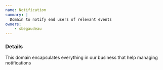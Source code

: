 ```yaml
---
name: Notification
summary: |
  Domain to notify end users of relevant events
owners:
    - sbegaudeau
---
```


### Details

This domain encapsulates everything in our business that help managing notifications

<NodeGraph title="Domain Graph" />